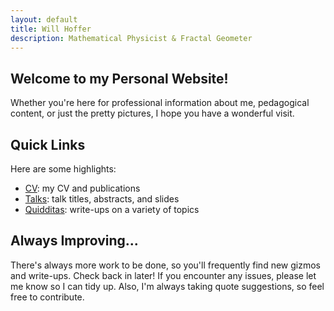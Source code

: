 ```yaml
---
layout: default
title: Will Hoffer
description: Mathematical Physicist & Fractal Geometer
---
```


## Welcome to my Personal Website! 
Whether you're here for professional information about me, pedagogical content, or just the pretty pictures, I hope you have a wonderful visit. 

## Quick Links
Here are some highlights:

- [CV](https://willhoffer.com/cv/): my CV and publications
- [Talks](https://willhoffer.com/talks/): talk titles, abstracts, and slides
- [Quidditas](https://willhoffer.com/quidditas/): write-ups on a variety of topics


## Always Improving...
There's always more work to be done, so you'll frequently find new gizmos and write-ups. Check back in later! If you encounter any issues, please let me know so I can tidy up. Also, I'm always taking quote suggestions, so feel free to contribute.



